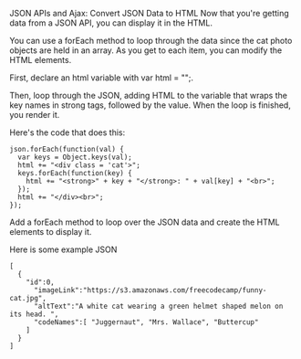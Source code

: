 JSON APIs and Ajax: Convert JSON Data to HTML
Now that you're getting data from a JSON API, you can display it in the HTML.

You can use a forEach method to loop through the data since the cat photo objects are held in an array. As you get to each item, you can modify the HTML elements.

First, declare an html variable with var html = "";.

Then, loop through the JSON, adding HTML to the variable that wraps the key names in strong tags, followed by the value. When the loop is finished, you render it.

Here's the code that does this:
```
json.forEach(function(val) {
  var keys = Object.keys(val);
  html += "<div class = 'cat'>";
  keys.forEach(function(key) {
    html += "<strong>" + key + "</strong>: " + val[key] + "<br>";
  });
  html += "</div><br>";
});
```
Add a forEach method to loop over the JSON data and create the HTML elements to display it.

Here is some example JSON
```
[
  {
    "id":0,
      "imageLink":"https://s3.amazonaws.com/freecodecamp/funny-cat.jpg",
      "altText":"A white cat wearing a green helmet shaped melon on its head. ",
      "codeNames":[ "Juggernaut", "Mrs. Wallace", "Buttercup"
    ]
  }
]
```